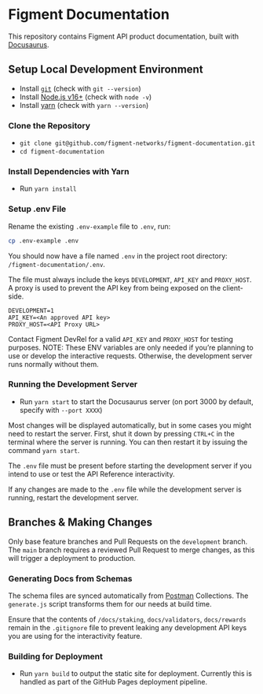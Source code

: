 # Figment Documentation

This repository contains Figment API product documentation, built with [Docusaurus](https://docusaurus.io).

## Setup Local Development Environment

- Install [`git`](https://git-scm.com/book/en/v2/Getting-Started-Installing-Git) (check with `git --version`)
- Install [Node.js v16+](https://nodejs.org/en/download/) (check with `node -v`)
- Install [yarn](https://classic.yarnpkg.com/en/docs/install) (check with `yarn --version`)

### Clone the Repository

- `git clone git@github.com/figment-networks/figment-documentation.git`
- `cd figment-documentation`

### Install Dependencies with Yarn

- Run `yarn install`

### Setup .env File

Rename the existing `.env-example` file to `.env`, run:

```bash
cp .env-example .env
```

You should now have a file named `.env` in the project root directory: `/figment-documentation/.env`.

The file must always include the keys `DEVELOPMENT`, `API_KEY` and `PROXY_HOST`.
A proxy is used to prevent the API key from being exposed on the client-side.

```text
DEVELOPMENT=1
API_KEY=<An approved API key>
PROXY_HOST=<API Proxy URL>
```

Contact Figment DevRel for a valid `API_KEY` and `PROXY_HOST` for testing purposes. NOTE: These ENV variables are only needed if you’re planning to use or develop the interactive requests. Otherwise, the development server runs normally without them.

### Running the Development Server

- Run `yarn start` to start the Docusaurus server (on port 3000 by default, specify with `--port XXXX`)

Most changes will be displayed automatically, but in some cases you might need to restart the server.
First, shut it down by pressing `CTRL+C` in the terminal where the server is running.
You can then restart it by issuing the command `yarn start`.

The `.env` file must be present before starting the development server if you intend to use or test the API Reference interactivity.

If any changes are made to the `.env` file while the development server is running, restart the development server.

## Branches & Making Changes

Only base feature branches and Pull Requests on the `development` branch.
The `main` branch requires a reviewed Pull Request to merge changes, as this will trigger a deployment to production.

### Generating Docs from Schemas

The schema files are synced automatically from [Postman](https://figmentio.postman.co) Collections.
The `generate.js` script transforms them for our needs at build time.

Ensure that the contents of `/docs/staking`, `docs/validators`, `docs/rewards` remain in the `.gitignore` file to prevent leaking any development API keys you are using for the interactivity feature.

### Building for Deployment

- Run `yarn build` to output the static site for deployment. Currently this is handled as part of the GitHub Pages deployment pipeline.
